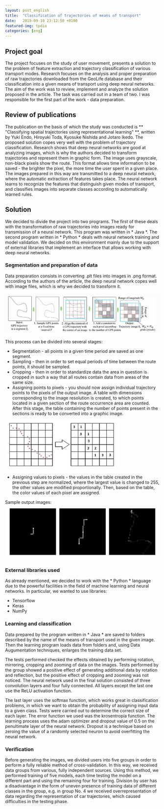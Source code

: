 ```yaml
---
layout: post_english
title:  "Classification of trajectories of means of transport"
date:   2019-09-10 23:12:50 +0100
featured-img: tpdia
categories: [eng]
---
```


## Project goal
The project focuses on the study of user movement, presents a solution to the problem of feature extraction and trajectory classification of various transport modes. Research focuses on the analysis and proper preparation of raw trajectories downloaded from the GeoLife database and their classification into a given means of transport using deep neural networks. The aim of the work was to review, implement and analyze the solution proposed in the article. The task was carried out in a team of two. I was responsible for the first part of the work - data preparation.

## Review of publications
The publication on the basis of which the study was conducted is ** "Classifying spatial trajectories using representational learning" **, written by Yuki Endo, Hiroyuki Toda, Kyosuke Nishida and Jotaro Ikedo.
The proposed solution copes very well with the problem of trajectory classification. Research shows that deep neural networks are good at analyzing images, which is why the authors decided to transform trajectories and represent them in graphic form. The image uses grayscale, non-black pixels show the route. This format allows time information to be saved - the brighter the pixel, the more time the user spent in a given place. The images prepared in this way are transmitted to a deep neural network, where the automatic extraction of features takes place. The neural network learns to recognize the features that distinguish given modes of transport, and classifies images into separate classes according to automatically learned rules.

## Solution
We decided to divide the project into two programs. The first of these deals with the transformation of raw trajectories into images ready for transmission of a neural network. This program was written in * Java *. The second program written in * Python * deals with neural network training and model validation. We decided on this environment mainly due to the support of external libraries that implement an interface that allows working with deep neural networks.

### Segmentation and preparation of data
Data preparation consists in converting .plt files into images in .png format. According to the authors of the article, the deep neural network copes well with image files, which is why we decided to transform it.

![](https://raw.githubusercontent.com/jacekbla/jacekbla.github.io/master/assets/img/posts/content/tpdia/img_gen_eng.jpg)


This process can be divided into several stages:
- Segmentation - all points in a given time period are saved as one segment.
- Sampling - then in order to set equal periods of time between the route points, it should be sampled.
- Cropping - then in order to standardize data the area in question is cropped in such a way that all routes contain data from areas of the same size.
- Assigning points to pixels - you should now assign individual trajectory points to the pixels of the output image. A table with dimensions corresponding to the image resolution is created, to which points located in a given section of the route occurrence area are counted. After this stage, the table containing the number of points present in the sections is ready to be converted into a graphic image.

![](https://raw.githubusercontent.com/jacekbla/jacekbla.github.io/master/assets/img/posts/content/tpdia/img_gen2.jpg)

- Assigning values ​​to pixels - the values ​​in the table created in the previous step are normalized, where the largest value is changed to 255, the other values ​​are modified proportionally. Then, based on the table, the color values ​​of each pixel are assigned.

Sample output images:
![](https://raw.githubusercontent.com/jacekbla/jacekbla.github.io/master/assets/img/posts/content/tpdia/example_imgs.jpg)


### External libraries used
As already mentioned, we decided to work with the * Python * language due to the powerful facilities in the field of machine learning and neural networks. In particular, we wanted to use libraries:
- Tensorflow
- Keras
- NumPy

### Learning and classification
Data prepared by the program written in * Java * are saved to folders described by the name of the means of transport used in the given image. Then the learning program loads data from folders and, using Data Augumentation techniques, enlarges the training data set.

The tests performed checked the effects obtained by performing rotation, mirroring, cropping and zooming of data on the images. Tests performed by the group showed a positive effect of generating additional data by rotation and reflection, but the positive effect of cropping and zooming was not noticed. The neural network used in the final solution consisted of three convolution layers and four fully connected. All layers except the last one use the ReLU activation function.

The last layer uses the softmax function, which works great in classification problems, in which we want to obtain the probability of assigning input data to a given class. Tests were carried out to determine the correct size of each layer. The error function we used was the krosentropia function. The learning process uses the adam optimizer and dropout value of 0.5 on the penultimate layer of the neural network. Dropout is a technique based on zeroing the value of a randomly selected neuron to avoid overfitting the neural network.

### Verification
Before generating the images, we divided users into five groups in order to perform a fully reliable method of cross-validation. In this way, we received data groups from various, fully independent sources. Using this method, we performed training of five models, each time testing the model on a different part and using the remaining four for training. Division by user has a disadvantage in the form of uneven presence of training data of different classes in the group, e.g. in group No. 4 we received overrepresentation of data regarding the representation of car trajectories, which caused difficulties in the testing phase.